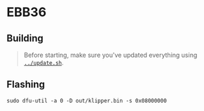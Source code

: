 # EBB36

## Building

> Before starting, make sure you've updated everything using
> [`../update.sh`](../update.sh).

## Flashing

```
sudo dfu-util -a 0 -D out/klipper.bin -s 0x08000000
```

